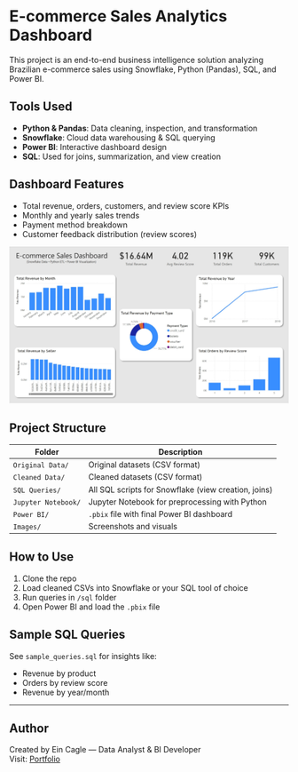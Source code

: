 # E-commerce Sales Analytics Dashboard

This project is an end-to-end business intelligence solution analyzing Brazilian e-commerce sales using Snowflake, Python (Pandas), SQL, and Power BI.

## Tools Used

- **Python & Pandas**: Data cleaning, inspection, and transformation
- **Snowflake**: Cloud data warehousing & SQL querying
- **Power BI**: Interactive dashboard design
- **SQL**: Used for joins, summarization, and view creation

## Dashboard Features

- Total revenue, orders, customers, and review score KPIs
- Monthly and yearly sales trends
- Payment method breakdown
- Customer feedback distribution (review scores)

![Dashboard Preview](Images/dashboard_preview.jpg)

## Project Structure

| Folder              | Description                                          |
| ------------------- | ---------------------------------------------------- |
| `Original Data/`    | Original datasets (CSV format)                       |
| `Cleaned Data/`     | Cleaned datasets (CSV format)                        |
| `SQL Queries/`      | All SQL scripts for Snowflake (view creation, joins) |
| `Jupyter Notebook/` | Jupyter Notebook for preprocessing with Python       |
| `Power BI/`         | `.pbix` file with final Power BI dashboard           |
| `Images/`           | Screenshots and visuals                              |

## How to Use

1. Clone the repo
2. Load cleaned CSVs into Snowflake or your SQL tool of choice
3. Run queries in `/sql` folder
4. Open Power BI and load the `.pbix` file

## Sample SQL Queries

See `sample_queries.sql` for insights like:

- Revenue by product
- Orders by review score
- Revenue by year/month

---

## Author

Created by Ein Cagle — Data Analyst & BI Developer  
Visit: [Portfolio](https://www.datascienceportfol.io/eincagle)
